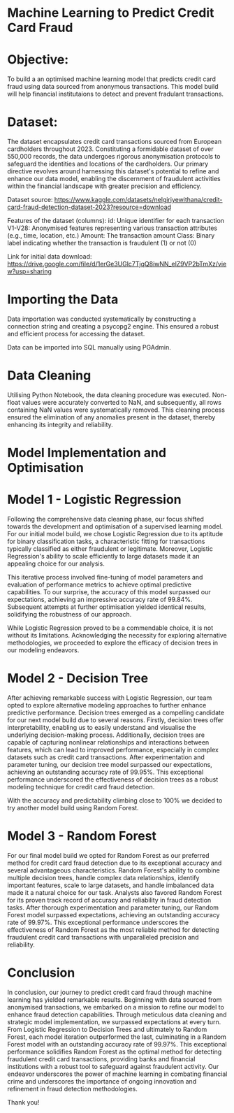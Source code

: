 # Machine Learning to Predict Credit Card Fraud


# Objective:
To build a an optimised machine learning model that predicts credit card fraud using data sourced from anonymous transactions.
This model build will help financial institutaions to detect and prevent fradulant transactions.


# Dataset:
The dataset encapsulates credit card transactions sourced from European cardholders throughout 2023. 
Constituting a formidable dataset of over 550,000 records, the data undergoes rigorous anonymisation protocols to safeguard the identities and locations of the cardholders. 
Our primary directive revolves around harnessing this dataset's potential to refine and enhance our data model, enabling the discernment of fraudulent activities within the financial landscape with greater precision and efficiency.

Dataset source: https://www.kaggle.com/datasets/nelgiriyewithana/credit-card-fraud-detection-dataset-2023?resource=download

Features of the dataset (columns):
    id:     Unique identifier for each transaction
    V1-V28: Anonymised features representing various transaction attributes (e.g., time, location, etc.)
    Amount: The transaction amount
    Class:  Binary label indicating whether the transaction is fraudulent (1) or not (0)

Link for initial data download: https://drive.google.com/file/d/1erGe3UGlc7TjqQ8iwNN_elZ9VP2bTmXz/view?usp=sharing


# Importing the Data
Data importation was conducted systematically by constructing a connection string and creating a psycopg2 engine. This ensured a robust and efficient process for accessing the dataset.

Data can be imported into SQL manually using PGAdmin.


# Data Cleaning
Utilising Python Notebook, the data cleaning procedure was executed. Non-float values were accurately converted to NaN, and subsequently, all rows containing NaN values were systematically removed. This cleaning process ensured the elimination of any anomalies present in the dataset, thereby enhancing its integrity and reliability.


# Model Implementation and Optimisation

# Model 1 - Logistic Regression
Following the comprehensive data cleaning phase, our focus shifted towards the development and optimisation of a supervised learning model. For our initial model build, we chose Logistic Regression due to its aptitude for binary classification tasks, a characteristic fitting for transactions typically classified as either fraudulent or legitimate. Moreover, Logistic Regression's ability to scale efficiently to large datasets made it an appealing choice for our analysis.

This iterative process involved fine-tuning of model parameters and evaluation of performance metrics to achieve optimal predictive capabilities. To our surprise, the accuracy of this model surpassed our expectations, achieving an impressive accuracy rate of 99.84%. Subsequent attempts at further optimisation yielded identical results, solidifying the robustness of our approach.

While Logistic Regression proved to be a commendable choice, it is not without its limitations. Acknowledging the necessity for exploring alternative methodologies, we proceeded to explore the efficacy of decision trees in our modeling endeavors.


# Model 2 - Decision Tree
After achieving remarkable success with Logistic Regression, our team opted to explore alternative modeling approaches to further enhance predictive performance. Decision trees emerged as a compelling candidate for our next model build due to several reasons. Firstly, decision trees offer interpretability, enabling us to easily understand and visualise the underlying decision-making process. Additionally, decision trees are capable of capturing nonlinear relationships and interactions between features, which can lead to improved performance, especially in complex datasets such as credit card transactions. After experimentation and parameter tuning, our decision tree model surpassed our expectations, achieving an outstanding accuracy rate of 99.95%. This exceptional performance underscored the effectiveness of decision trees as a robust modeling technique for credit card fraud detection.

With the accuracy and predictability climbing close to 100% we decided to try another model build using Random Forest.


# Model 3 - Random Forest
For our final model build we opted for Random Forest as our preferred method for credit card fraud detection due to its exceptional accuracy and several advantageous characteristics. Random Forest's ability to combine multiple decision trees, handle complex data relationships, identify important features, scale to large datasets, and handle imbalanced data made it a natural choice for our task. Analysts also favored Random Forest for its proven track record of accuracy and reliability in fraud detection tasks. After thorough experimentation and parameter tuning, our Random Forest model surpassed expectations, achieving an outstanding accuracy rate of 99.97%. This exceptional performance underscores the effectiveness of Random Forest as the most reliable method for detecting fraudulent credit card transactions with unparalleled precision and reliability.


# Conclusion
In conclusion, our journey to predict credit card fraud through machine learning has yielded remarkable results. Beginning with data sourced from anonymised transactions, we embarked on a mission to refine our model to enhance fraud detection capabilities. Through meticulous data cleaning and strategic model implementation, we surpassed expectations at every turn. From Logistic Regression to Decision Trees and ultimately to Random Forest, each model iteration outperformed the last, culminating in a Random Forest model with an outstanding accuracy rate of 99.97%. This exceptional performance solidifies Random Forest as the optimal method for detecting fraudulent credit card transactions, providing banks and financial institutions with a robust tool to safeguard against fraudulent activity. Our endeavor underscores the power of machine learning in combating financial crime and underscores the importance of ongoing innovation and refinement in fraud detection methodologies.


Thank you!
